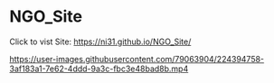 # NGO_Site
Click to vist Site: https://ni31.github.io/NGO_Site/



https://user-images.githubusercontent.com/79063904/224394758-3af183a1-7e62-4ddd-9a3c-fbc3e48bad8b.mp4

